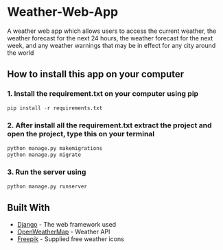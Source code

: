 # Weather-Web-App
A weather web app which allows users to access the current weather, the weather forecast for the next 24 hours, the weather forecast for the next week, and any weather warnings that may be in effect for any city around the world

## How to install this app on your computer
### 1. Install the requirement.txt on your computer using pip

```python
pip install -r requirements.txt
```

### 2.  After install all the requirement.txt extract the project and open the project, type this on your terminal 
```python
python manage.py makemigrations
python manage.py migrate
```

### 3. Run the server using 
```python
python manage.py runserver
```

## Built With
* [Django](https://www.djangoproject.com/) - The web framework used
* [OpenWeatherMap](https://openweathermap.org/) - Weather API
* [Freepik](https://www.flaticon.local/authors/freepik) - Supplied free weather icons


